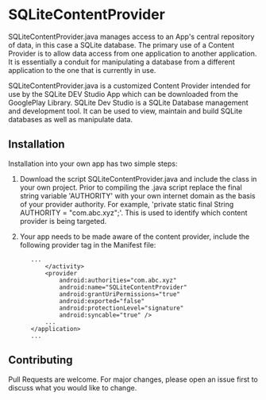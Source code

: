 # SQLiteContentProvider

SQLiteContentProvider.java manages access to an App's central repository of data, in this case a SQLite database. The primary use of a Content Provider is to allow data access from one application to another application. It is essentially a conduit for manipulating a database from a different application to the one that is currently in use.

SQLiteContentProvider.java is a customized Content Provider intended for use by the SQLite DEV Studio App which can be downloaded from the GooglePlay Library. SQLite Dev Studio is a SQLite Database management and development tool. It can be used to view, maintain and build SQLite databases as well as manipulate data.

## Installation

Installation into your own app has two simple steps:

1. Download the script SQLiteContentProvider.java and include the class in your own project. Prior to compiling the .java script replace the final string variable 'AUTHORITY' with your own internet domain as the basis of your provider authority. For example, 'private static final String AUTHORITY = "com.abc.xyz";'. This is used to identify which content provider is being targeted.

2. Your app needs to be made aware of the content provider, include the following provider tag in the Manifest file:
      
          ...
              </activity>
              <provider
                  android:authorities="com.abc.xyz"
                  android:name="SQLiteContentProvider"
                  android:grantUriPermissions="true"
                  android:exported="false"
                  android:protectionLevel="signature"
                  android:syncable="true" />
              ...
          </application>
          ...
          
## Contributing

Pull Requests are welcome. For major changes, please open an issue first to discuss what you would like to change.
